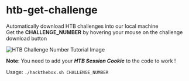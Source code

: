 # htb-get-challenge
Automatically download HTB challenges into our local machine\
Get the **CHALLENGE_NUMBER** by hovering your mouse on the challenge download button

![HTB Challenge Number Tutorial Image](https://i.imgur.com/EFHYyxR.png)

**Note**: You need to add your ***HTB Session Cookie*** to the code to work !

Usage: `./hackthebox.sh CHALLENGE_NUMBER`
